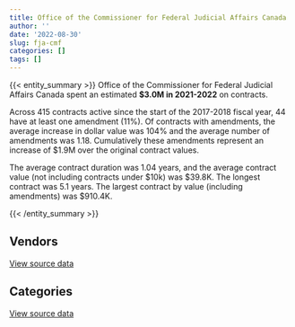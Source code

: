 ```yaml
---
title: Office of the Commissioner for Federal Judicial Affairs Canada
author: ''
date: '2022-08-30'
slug: fja-cmf
categories: []
tags: []
---
```


<script src="/rmarkdown-libs/htmlwidgets/htmlwidgets.js"></script>
<link href="/rmarkdown-libs/datatables-css/datatables-crosstalk.css" rel="stylesheet" />
<script src="/rmarkdown-libs/datatables-binding/datatables.js"></script>
<script src="/rmarkdown-libs/jquery/jquery-3.6.0.min.js"></script>
<link href="/rmarkdown-libs/dt-core-bootstrap/css/dataTables.bootstrap.min.css" rel="stylesheet" />
<link href="/rmarkdown-libs/dt-core-bootstrap/css/dataTables.bootstrap.extra.css" rel="stylesheet" />
<script src="/rmarkdown-libs/dt-core-bootstrap/js/jquery.dataTables.min.js"></script>
<script src="/rmarkdown-libs/dt-core-bootstrap/js/dataTables.bootstrap.min.js"></script>
<link href="/rmarkdown-libs/crosstalk/css/crosstalk.min.css" rel="stylesheet" />
<script src="/rmarkdown-libs/crosstalk/js/crosstalk.min.js"></script>
<script src="/rmarkdown-libs/htmlwidgets/htmlwidgets.js"></script>
<link href="/rmarkdown-libs/datatables-css/datatables-crosstalk.css" rel="stylesheet" />
<script src="/rmarkdown-libs/datatables-binding/datatables.js"></script>
<script src="/rmarkdown-libs/jquery/jquery-3.6.0.min.js"></script>
<link href="/rmarkdown-libs/dt-core-bootstrap/css/dataTables.bootstrap.min.css" rel="stylesheet" />
<link href="/rmarkdown-libs/dt-core-bootstrap/css/dataTables.bootstrap.extra.css" rel="stylesheet" />
<script src="/rmarkdown-libs/dt-core-bootstrap/js/jquery.dataTables.min.js"></script>
<script src="/rmarkdown-libs/dt-core-bootstrap/js/dataTables.bootstrap.min.js"></script>
<link href="/rmarkdown-libs/crosstalk/css/crosstalk.min.css" rel="stylesheet" />
<script src="/rmarkdown-libs/crosstalk/js/crosstalk.min.js"></script>

{{< entity_summary >}}
Office of the Commissioner for Federal Judicial Affairs Canada spent an estimated **\$3.0M in 2021-2022** on contracts.

Across 415 contracts active since the start of the 2017-2018 fiscal year, 44 have at least one amendment (11%). Of contracts with amendments, the average increase in dollar value was 104% and the average number of amendments was 1.18. Cumulatively these amendments represent an increase of \$1.9M over the original contract values.

The average contract duration was 1.04 years, and the average contract value (not including contracts under \$10k) was \$39.8K. The longest contract was 5.1 years. The largest contract by value (including amendments) was \$910.4K.

{{< /entity_summary >}}

## Vendors

<div id="htmlwidget-1" style="width:100%;height:auto;" class="datatables html-widget"></div>
<script type="application/json" data-for="htmlwidget-1">{"x":{"style":"bootstrap","filter":"none","vertical":false,"data":[["<a href=\"/vendors/adrm_technology_consulting/\">ADRM TECHNOLOGY CONSULTING<\/a>","<a href=\"/vendors/advanced_business_interiors/\">ADVANCED BUSINESS INTERIORS<\/a>","<a href=\"/vendors/amazon/\">AMAZON<\/a>","<a href=\"/vendors/bell_canada/\">BELL CANADA<\/a>","<a href=\"/vendors/canada_post/\">CANADA POST<\/a>","<a href=\"/vendors/cdw_canada/\">CDW CANADA<\/a>","<a href=\"/vendors/cision_canada/\">CISION CANADA<\/a>","<a href=\"/vendors/ecole_de_langues_la_cite/\">ECOLE DE LANGUES LA CITE<\/a>","<a href=\"/vendors/ernst_young/\">ERNST YOUNG<\/a>","<a href=\"/vendors/excel_human_resources/\">EXCEL HUMAN RESOURCES<\/a>","<a href=\"/vendors/freebalance/\">FREEBALANCE<\/a>","<a href=\"/vendors/grand_toy/\">GRAND TOY<\/a>","<a href=\"/vendors/info_tech_research_group/\">INFO TECH RESEARCH GROUP<\/a>","<a href=\"/vendors/insa/\">INSA<\/a>","<a href=\"/vendors/itex/\">ITEX<\/a>","<a href=\"/vendors/leo_pisces_services_group/\">LEO PISCES SERVICES GROUP<\/a>","<a href=\"/vendors/megalexis_communications/\">MEGALEXIS COMMUNICATIONS<\/a>","<a href=\"/vendors/mgis/\">MGIS<\/a>","<a href=\"/vendors/microsoft_canada/\">MICROSOFT CANADA<\/a>","<a href=\"/vendors/nisha_techonologies/\">NISHA TECHONOLOGIES<\/a>","<a href=\"/vendors/nova_networks/\">NOVA NETWORKS<\/a>","<a href=\"/vendors/opentext/\">OPENTEXT<\/a>","<a href=\"/vendors/pitney_bowes/\">PITNEY BOWES<\/a>","<a href=\"/vendors/promaxis/\">PROMAXIS<\/a>","<a href=\"/vendors/protak_consulting_group/\">PROTAK CONSULTING GROUP<\/a>","<a href=\"/vendors/quantum_management_services/\">QUANTUM MANAGEMENT SERVICES<\/a>","<a href=\"/vendors/rhea/\">RHEA<\/a>","<a href=\"/vendors/ricoh/\">RICOH<\/a>","<a href=\"/vendors/rogers/\">ROGERS<\/a>","<a href=\"/vendors/samson_associes/\">SAMSON ASSOCIES<\/a>","<a href=\"/vendors/softchoice/\">SOFTCHOICE<\/a>","<a href=\"/vendors/softsim_technologies/\">SOFTSIM TECHNOLOGIES<\/a>","<a href=\"/vendors/university_of_regina/\">UNIVERSITY OF REGINA<\/a>","<a href=\"/vendors/zayo_canada/\">ZAYO CANADA<\/a>"],[null,null,null,58760,33900,null,10127.99,68699.05,23340,null,30299.82,45200,null,null,53296.89,41569.39,null,null,null,null,null,19364.34,14125,null,null,24905.2,24973,10413.74,42441.81,null,8027.5,null,null,9194.79],[null,38948.84,null,70051.57,25000,null,10403.34,80434.12,null,null,30896.81,25000,null,null,9010.23,50047.36,null,null,50586.73,123197.1,null,20361.09,4721.23,10292.86,null,null,null,10824.2,18984,null,13766.81,82487.04,null,12204],[null,22310.27,22600,71180.03,22600,18989.24,28.5,90868.92,null,null,null,22600,1396.56,null,5109.38,49910.62,null,null,79770.32,null,null,21647.82,null,24573.04,null,null,null,13682.16,2983.03,null,16617.94,25721.76,null,12204],[9269.94,null,33900,68920.03,22600,null,null,71051.3,null,15260.68,31352.16,22600,40534.28,50194,38613.49,49910.62,14690,33119.89,227710.85,null,49720,22745.6,null,null,24973,null,null,24147.63,3581.6,40000,15010.79,null,22195.21,1323.28]],"container":"<table class=\"table table-striped table-hover row-border order-column display\">\n  <thead>\n    <tr>\n      <th>Vendor<\/th>\n      <th>2018-2019<\/th>\n      <th>2019-2020<\/th>\n      <th>2020-2021<\/th>\n      <th>2021-2022<\/th>\n    <\/tr>\n  <\/thead>\n<\/table>","options":{"order":[[4,"desc"]],"pageLength":10,"autoWidth":true,"columnDefs":[{"targets":1,"render":"function(data, type, row, meta) {\n    return type !== 'display' ? data : DTWidget.formatCurrency(data, \"$\", 2, 3, \",\", \".\", true, null);\n  }"},{"targets":2,"render":"function(data, type, row, meta) {\n    return type !== 'display' ? data : DTWidget.formatCurrency(data, \"$\", 2, 3, \",\", \".\", true, null);\n  }"},{"targets":3,"render":"function(data, type, row, meta) {\n    return type !== 'display' ? data : DTWidget.formatCurrency(data, \"$\", 2, 3, \",\", \".\", true, null);\n  }"},{"targets":4,"render":"function(data, type, row, meta) {\n    return type !== 'display' ? data : DTWidget.formatCurrency(data, \"$\", 2, 3, \",\", \".\", true, null);\n  }"},{"width":"16%","targets":[1,2,3,4]},{"className":"dt-right","targets":[1,2,3,4]}],"orderClasses":false}},"evals":["options.columnDefs.0.render","options.columnDefs.1.render","options.columnDefs.2.render","options.columnDefs.3.render"],"jsHooks":[]}</script>
<p class="text-right">
<a href="https://github.com/GoC-Spending/contracts-data/tree/main/data/out/departments/fja-cmf/summary_by_fiscal_year_by_vendor.csv" class="source-data-link btn btn-link">View source data</a>
</p>

## Categories

<div id="htmlwidget-2" style="width:100%;height:auto;" class="datatables html-widget"></div>
<script type="application/json" data-for="htmlwidget-2">{"x":{"style":"bootstrap","filter":"none","vertical":false,"data":[["<a href=\"/categories/facilities_and_construction/\">Facilities and construction<\/a>","<a href=\"/categories/office_management/\">Office management<\/a>","<a href=\"/categories/professional_services/\">Professional services<\/a>","<a href=\"/categories/information_technology/\">Information technology<\/a>","<a href=\"/categories/industrial_products_and_services/\">Industrial products and services<\/a>","<a href=\"/categories/human_capital/\">Human capital<\/a>"],[12920.7,236374.59,370300.71,1163735.34,null,621849.84],[null,231325.93,427479.01,1581086.26,null,885731.66],[null,187265.67,320605.1,988785.19,null,921757.85],[null,138405.31,594385.09,1194182.12,80000,1021189.45]],"container":"<table class=\"table table-striped table-hover row-border order-column display\">\n  <thead>\n    <tr>\n      <th>Category<\/th>\n      <th>2018-2019<\/th>\n      <th>2019-2020<\/th>\n      <th>2020-2021<\/th>\n      <th>2021-2022<\/th>\n    <\/tr>\n  <\/thead>\n<\/table>","options":{"order":[[4,"desc"]],"dom":"t","pageLength":30,"autoWidth":true,"columnDefs":[{"targets":1,"render":"function(data, type, row, meta) {\n    return type !== 'display' ? data : DTWidget.formatCurrency(data, \"$\", 2, 3, \",\", \".\", true, null);\n  }"},{"targets":2,"render":"function(data, type, row, meta) {\n    return type !== 'display' ? data : DTWidget.formatCurrency(data, \"$\", 2, 3, \",\", \".\", true, null);\n  }"},{"targets":3,"render":"function(data, type, row, meta) {\n    return type !== 'display' ? data : DTWidget.formatCurrency(data, \"$\", 2, 3, \",\", \".\", true, null);\n  }"},{"targets":4,"render":"function(data, type, row, meta) {\n    return type !== 'display' ? data : DTWidget.formatCurrency(data, \"$\", 2, 3, \",\", \".\", true, null);\n  }"},{"width":"16%","targets":[1,2,3,4]},{"className":"dt-right","targets":[1,2,3,4]}],"orderClasses":false,"lengthMenu":[10,25,30,50,100]}},"evals":["options.columnDefs.0.render","options.columnDefs.1.render","options.columnDefs.2.render","options.columnDefs.3.render"],"jsHooks":[]}</script>
<p class="text-right">
<a href="https://github.com/GoC-Spending/contracts-data/tree/main/data/out/departments/fja-cmf/summary_by_fiscal_year_by_category.csv" class="source-data-link btn btn-link">View source data</a>
</p>
